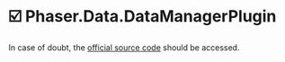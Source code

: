 # :ballot_box_with_check: Phaser.Data.DataManagerPlugin

In case of doubt, the [official source code](https://github.com/photonstorm/phaser) should be accessed.
